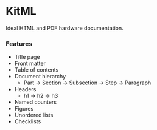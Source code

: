 # KitML

Ideal HTML and PDF hardware documentation.

### Features

- Title page
- Front matter
- Table of contents
- Document hierarchy
    - Part -> Section -> Subsection -> Step -> Paragraph
- Headers
    - h1 -> h2 -> h3
- Named counters
- Figures
- Unordered lists
- Checklists